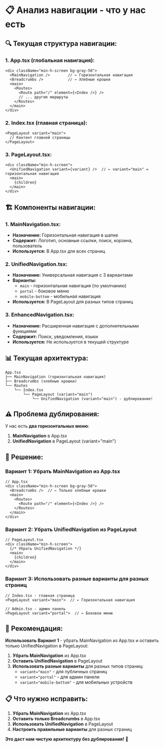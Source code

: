 # 📋 Анализ навигации - что у нас есть

## 🔍 Текущая структура навигации:

### **1. App.tsx (глобальная навигация):**
```tsx
<div className="min-h-screen bg-gray-50">
  <MainNavigation />        // ← Горизонтальная навигация
  <Breadcrumbs />           // ← Хлебные крошки
  <main>
    <Routes>
      <Route path="/" element={<Index />} />
      // ... другие маршруты
    </Routes>
  </main>
</div>
```

### **2. Index.tsx (главная страница):**
```tsx
<PageLayout variant="main">
  // Контент главной страницы
</PageLayout>
```

### **3. PageLayout.tsx:**
```tsx
<div className="min-h-screen">
  <UnifiedNavigation variant={variant} />  // ← variant="main" = горизонтальная навигация
  <main>
    {children}
  </main>
</div>
```

## 🏗️ Компоненты навигации:

### **1. MainNavigation.tsx:**
- **Назначение:** Горизонтальная навигация в шапке
- **Содержит:** Логотип, основные ссылки, поиск, корзина, пользователь
- **Используется:** В App.tsx для всех страниц

### **2. UnifiedNavigation.tsx:**
- **Назначение:** Универсальная навигация с 3 вариантами
- **Варианты:**
  - `main` - горизонтальная навигация (по умолчанию)
  - `portal` - боковое меню
  - `mobile-bottom` - мобильная навигация
- **Используется:** В PageLayout для разных типов страниц

### **3. EnhancedNavigation.tsx:**
- **Назначение:** Расширенная навигация с дополнительными функциями
- **Содержит:** Поиск, уведомления, языки
- **Используется:** Не используется в текущей структуре

## 📊 Текущая архитектура:

```
App.tsx
├── MainNavigation (горизонтальная навигация)
├── Breadcrumbs (хлебные крошки)
└── Routes
    └── Index.tsx
        └── PageLayout (variant="main")
            └── UnifiedNavigation (variant="main") - дублирование!
```

## ⚠️ Проблема дублирования:

У нас есть **два горизонтальных меню**:
1. **MainNavigation** в App.tsx
2. **UnifiedNavigation** в PageLayout (variant="main")

## 🔧 Решение:

### **Вариант 1: Убрать MainNavigation из App.tsx**
```tsx
// App.tsx
<div className="min-h-screen bg-gray-50">
  <Breadcrumbs />  // ← Только хлебные крошки
  <main>
    <Routes>
      <Route path="/" element={<Index />} />
    </Routes>
  </main>
</div>
```

### **Вариант 2: Убрать UnifiedNavigation из PageLayout**
```tsx
// PageLayout.tsx
<div className="min-h-screen">
  {/* Убрать UnifiedNavigation */}
  <main>
    {children}
  </main>
</div>
```

### **Вариант 3: Использовать разные варианты для разных страниц**
```tsx
// Index.tsx - главная страница
<PageLayout variant="main">  // ← Горизонтальная навигация

// Admin.tsx - админ панель
<PageLayout variant="portal">  // ← Боковое меню
```

## 🎯 Рекомендация:

**Использовать Вариант 1** - убрать MainNavigation из App.tsx и оставить только UnifiedNavigation в PageLayout:

1. **Убрать MainNavigation** из App.tsx
2. **Оставить UnifiedNavigation** в PageLayout
3. **Использовать разные варианты** для разных типов страниц:
   - `variant="main"` - для публичных страниц
   - `variant="portal"` - для админ панели
   - `variant="mobile-bottom"` - для мобильных устройств

## 📋 Что нужно исправить:

1. **Убрать MainNavigation** из App.tsx
2. **Оставить только Breadcrumbs** в App.tsx
3. **Использовать UnifiedNavigation** в PageLayout
4. **Настроить правильные варианты** для разных страниц

**Это даст нам чистую архитектуру без дублирования!** 🎯
